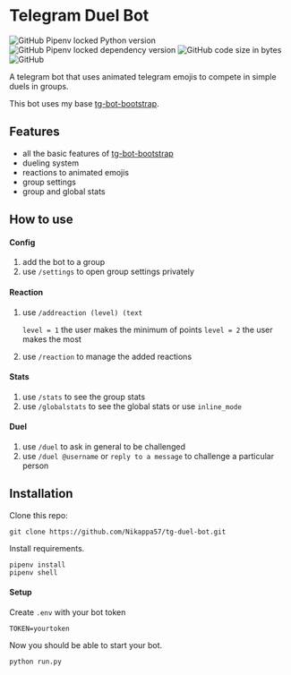 # Telegram Duel Bot
![GitHub Pipenv locked Python version](https://img.shields.io/github/pipenv/locked/python-version/Nikappa57/tg-duel-bot?style=for-the-badge) ![GitHub Pipenv locked dependency version](https://img.shields.io/github/pipenv/locked/dependency-version/Nikappa57/tg-duel-bot/python-telegram-bot?style=for-the-badge) ![GitHub code size in bytes](https://img.shields.io/github/languages/code-size/Nikappa57/tg-duel-bot?style=for-the-badge) ![GitHub](https://img.shields.io/github/license/Nikappa57/tg-duel-bot?style=for-the-badge)

A telegram bot that uses animated telegram emojis to compete in simple duels in groups. 

This bot uses my base 
[tg-bot-bootstrap](https://github.com/Nikappa57/tg-bot-bootstrap).
## Features
- all the basic features of [tg-bot-bootstrap](https://github.com/Nikappa57/tg-bot-bootstrap)
- dueling system
- reactions to animated emojis
- group settings
- group and global stats

## How to use
#### Config
1. add the bot to a group
2. use `/settings` to open group settings privately
#### Reaction
1. use `/addreaction (level) (text`
    
    `level = 1` the user makes the minimum of points
    `level = 2` the user makes the most
2. use `/reaction` to manage the added reactions
#### Stats
1. use `/stats` to see the group stats
2. use `/globalstats` to see the global stats or use `inline_mode`
#### Duel
1. use `/duel` to ask in general to be challenged
2. use `/duel @username` or `reply to a message` to challenge a particular person

## Installation

Clone this repo: 
```console
git clone https://github.com/Nikappa57/tg-duel-bot.git
```
Install requirements.
```console
pipenv install
pipenv shell
```

#### Setup
Create `.env` with your bot token 
```
TOKEN=yourtoken
```

Now you should be able to start your bot.
```console
python run.py
```
